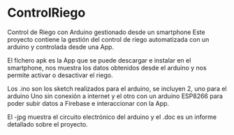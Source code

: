 # ControlRiego
Control de Riego con Arduino gestionado desde un smartphone
Este proyecto contiene la gestión del control de riego automatizada con un arduino y controlada desde una App.

El fichero apk es la App que se puede descargar e instalar en el smartphone, nos muestra los datos obtenidos desde el arduino y nos permite activar o desactivar el riego.

Los .ino son los sketch realizados para el arduino, se incluyen 2, uno para el arduino Uno sin conexión a internet y el otro con un arduino ESP8266 para poder subir datos
a Firebase e interaccionar con la App.

El -jpg muestra el circuito electrónico del arduino y el .doc es un informe detallado sobre el proyecto.
